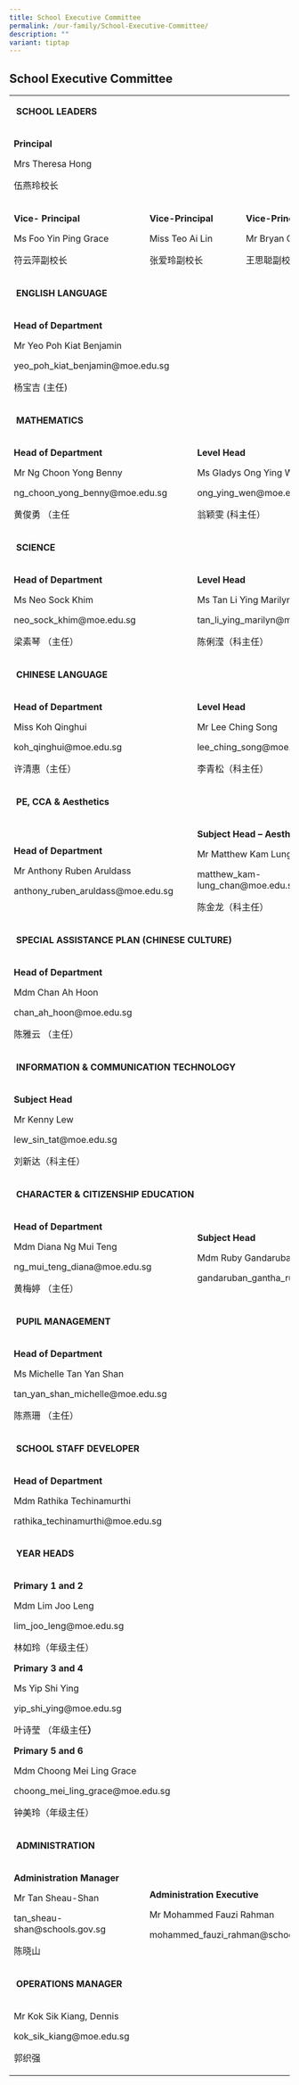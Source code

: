 ```yaml
---
title: School Executive Committee
permalink: /our-family/School-Executive-Committee/
description: ""
variant: tiptap
---
```

<h2><strong>School Executive Committee</strong></h2><table><tbody><tr><td rowspan="1" colspan="5"><p><strong>&nbsp;SCHOOL LEADERS</strong></p></td><td rowspan="1" colspan="1"><p></p></td><td rowspan="1" colspan="1"><p></p></td><td rowspan="1" colspan="1"><p></p></td></tr><tr><td rowspan="1" colspan="5"><p><strong>Principal</strong></p><p>Mrs Theresa Hong</p><p>伍燕玲校长&nbsp;</p></td><td rowspan="1" colspan="1"><p></p></td><td rowspan="1" colspan="1"><p></p></td><td rowspan="1" colspan="1"><p></p></td></tr><tr><td rowspan="1" colspan="2"><p><strong>Vice- Principal</strong></p><p>Ms Foo Yin Ping Grace</p><p>符云萍副校长</p></td><td rowspan="1" colspan="2"><p><strong>Vice-Principal</strong></p><p>Miss Teo Ai Lin</p><p>张爱玲副校长</p></td><td rowspan="1" colspan="1"><p><strong>Vice-Principal</strong></p><p>Mr Bryan Ong</p><p>王思聪副校长</p></td><td rowspan="1" colspan="2"><p></p></td><td rowspan="1" colspan="1"><p></p></td></tr><tr><td rowspan="1" colspan="5"><p><strong>&nbsp;ENGLISH LANGUAGE</strong></p></td><td rowspan="1" colspan="1"><p></p></td><td rowspan="1" colspan="1"><p></p></td><td rowspan="1" colspan="1"><p></p></td></tr><tr><td rowspan="1" colspan="5"><p><strong>Head of Department</strong></p><p>Mr Yeo Poh Kiat Benjamin</p><p>yeo_poh_kiat_benjamin@moe.edu.sg</p><p>杨宝吉 (主任)</p></td><td rowspan="1" colspan="1"><p></p></td><td rowspan="1" colspan="1"><p></p></td><td rowspan="1" colspan="1"><p></p></td></tr><tr><td rowspan="1" colspan="5"><p>&nbsp;<strong>MATHEMATICS</strong></p></td><td rowspan="1" colspan="1"><p></p></td><td rowspan="1" colspan="1"><p></p></td><td rowspan="1" colspan="1"><p></p></td></tr><tr><td rowspan="1" colspan="3"><p><strong>Head of Department</strong></p><p>Mr Ng Choon Yong Benny</p><p>ng_choon_yong_benny@moe.edu.sg</p><p>黄俊勇 （主任</p></td><td rowspan="1" colspan="5"><p><strong>Level Head</strong></p><p>Ms Gladys Ong Ying Wen</p><p>ong_ying_wen@moe.edu.sg</p><p>翁颖雯 (科主任）</p></td></tr><tr><td rowspan="1" colspan="5"><p>&nbsp;<strong>SCIENCE</strong></p></td><td rowspan="1" colspan="1"><p></p></td><td rowspan="1" colspan="1"><p></p></td><td rowspan="1" colspan="1"><p></p></td></tr><tr><td rowspan="1" colspan="3"><p><strong>Head of Department</strong></p><p>Ms Neo Sock Khim</p><p>neo_sock_khim@moe.edu.sg</p><p>梁素琴 （主任）</p></td><td rowspan="1" colspan="5"><p><strong>Level Head</strong></p><p>Ms Tan Li Ying Marilyn</p><p>tan_li_ying_marilyn@moe.edu.sg</p><p>陈俐滢（科主任）</p></td></tr><tr><td rowspan="1" colspan="5"><p>&nbsp;<strong>CHINESE LANGUAGE</strong></p></td><td rowspan="1" colspan="1"><p></p></td><td rowspan="1" colspan="1"><p></p></td><td rowspan="1" colspan="1"><p></p></td></tr><tr><td rowspan="1" colspan="3"><p><strong>Head of Department</strong></p><p>Miss Koh Qinghui</p><p>koh_qinghui@moe.edu.sg</p><p>许清惠（主任）</p></td><td rowspan="1" colspan="5"><p><strong>Level Head</strong></p><p>Mr Lee Ching Song</p><p>lee_ching_song@moe.edu.sg</p><p>李青松（科主任）</p></td></tr><tr><td rowspan="1" colspan="5"><p>&nbsp;<strong>PE, CCA &amp; Aesthetics</strong></p></td><td rowspan="1" colspan="1"><p></p></td><td rowspan="1" colspan="1"><p></p></td><td rowspan="1" colspan="1"><p></p></td></tr><tr><td rowspan="1" colspan="3"><p><strong>Head of Department</strong></p><p>Mr Anthony Ruben Aruldass</p><p>anthony_ruben_aruldass@moe.edu.sg</p></td><td rowspan="1" colspan="5"><p><strong>Subject Head – Aesthetics</strong></p><p>Mr Matthew Kam Lung Chan</p><p>matthew_kam-lung_chan@moe.edu.sg</p><p>陈金龙（科主任）</p></td></tr><tr><td rowspan="1" colspan="5"><p>&nbsp;<strong>SPECIAL ASSISTANCE PLAN (CHINESE CULTURE)</strong></p></td><td rowspan="1" colspan="1"><p></p></td><td rowspan="1" colspan="1"><p></p></td><td rowspan="1" colspan="1"><p></p></td></tr><tr><td rowspan="1" colspan="5"><p><strong>Head of Department</strong></p><p>Mdm Chan Ah Hoon</p><p>chan_ah_hoon@moe.edu.sg</p><p>陈雅云 （主任）</p></td><td rowspan="1" colspan="1"><p></p></td><td rowspan="1" colspan="1"><p></p></td><td rowspan="1" colspan="1"><p></p></td></tr><tr><td rowspan="1" colspan="5"><p><strong>&nbsp;INFORMATION &amp; COMMUNICATION TECHNOLOGY</strong></p></td><td rowspan="1" colspan="1"><p></p></td><td rowspan="1" colspan="1"><p></p></td><td rowspan="1" colspan="1"><p></p></td></tr><tr><td rowspan="1" colspan="5"><p><strong>Subject Head</strong></p><p>Mr Kenny Lew</p><p>lew_sin_tat@moe.edu.sg</p><p>刘新达（科主任）</p></td><td rowspan="1" colspan="1"><p></p></td><td rowspan="1" colspan="1"><p></p></td><td rowspan="1" colspan="1"><p></p></td></tr><tr><td rowspan="1" colspan="5"><p>&nbsp;<strong>CHARACTER &amp; CITIZENSHIP EDUCATION</strong></p></td><td rowspan="1" colspan="1"><p></p></td><td rowspan="1" colspan="1"><p></p></td><td rowspan="1" colspan="1"><p></p></td></tr><tr><td rowspan="1" colspan="3"><p><strong>Head of Department</strong></p><p>Mdm Diana Ng Mui Teng</p><p>ng_mui_teng_diana@moe.edu.sg</p><p>黄梅婷 （主任）</p></td><td rowspan="1" colspan="5"><p><strong>Subject Head</strong></p><p>Mdm Ruby Gandaruban</p><p>gandaruban_gantha_ruby@moe.edu.sg</p></td></tr><tr><td rowspan="1" colspan="5"><p><strong>&nbsp;PUPIL MANAGEMENT</strong></p></td><td rowspan="1" colspan="1"><p></p></td><td rowspan="1" colspan="1"><p></p></td><td rowspan="1" colspan="1"><p></p></td></tr><tr><td rowspan="1" colspan="5"><p><strong>Head of Department</strong></p><p>Ms Michelle Tan Yan Shan</p><p>tan_yan_shan_michelle@moe.edu.sg</p><p>陈燕珊 （主任）</p></td><td rowspan="1" colspan="1"><p></p></td><td rowspan="1" colspan="1"><p></p></td><td rowspan="1" colspan="1"><p></p></td></tr><tr><td rowspan="1" colspan="5"><p><strong>&nbsp;SCHOOL STAFF DEVELOPER</strong></p></td><td rowspan="1" colspan="1"><p></p></td><td rowspan="1" colspan="1"><p></p></td><td rowspan="1" colspan="1"><p></p></td></tr><tr><td rowspan="1" colspan="5"><p><strong>Head of Department</strong></p><p>Mdm Rathika Techinamurthi</p><p>rathika_techinamurthi@moe.edu.sg</p></td><td rowspan="1" colspan="1"><p></p></td><td rowspan="1" colspan="1"><p></p></td><td rowspan="1" colspan="1"><p></p></td></tr><tr><td rowspan="1" colspan="5"><p><strong>&nbsp;YEAR HEADS</strong></p></td><td rowspan="1" colspan="1"><p></p></td><td rowspan="1" colspan="1"><p></p></td><td rowspan="1" colspan="1"><p></p></td></tr><tr><td rowspan="1" colspan="5"><p><strong>Primary 1 and 2</strong></p><p>Mdm Lim Joo Leng</p><p>lim_joo_leng@moe.edu.sg</p><p>林如玲（年级主任）</p><p></p><p></p><p><strong>Primary 3 and 4</strong></p><p>Ms Yip Shi Ying</p><p>yip_shi_ying@moe.edu.sg</p><p>叶诗莹 （年级主任<strong>）</strong></p><p></p><p></p><p><strong>Primary 5 and 6</strong></p><p>Mdm Choong Mei Ling Grace</p><p>choong_mei_ling_grace@moe.edu.sg</p><p>钟美玲（年级主任）</p></td><td rowspan="1" colspan="1"><p></p></td><td rowspan="1" colspan="1"><p></p></td><td rowspan="1" colspan="1"><p></p></td></tr><tr><td rowspan="1" colspan="5"><p><strong>&nbsp;ADMINISTRATION</strong></p></td><td rowspan="1" colspan="1"><p></p></td><td rowspan="1" colspan="1"><p></p></td><td rowspan="1" colspan="1"><p></p></td></tr><tr><td rowspan="1" colspan="2"><p><strong>Administration Manager</strong></p><p>Mr Tan Sheau-Shan</p><p>tan_sheau-shan@schools.gov.sg</p><p>陈晓山</p></td><td rowspan="1" colspan="3"><p><strong>Administration Executive</strong></p><p>Mr Mohammed Fauzi Rahman</p><p>mohammed_fauzi_rahman@schools.gov.sg</p></td><td rowspan="1" colspan="1"><p></p></td><td rowspan="1" colspan="1"><p></p></td><td rowspan="1" colspan="1"><p></p></td></tr><tr><td rowspan="1" colspan="5"><p><strong>&nbsp;OPERATIONS MANAGER</strong></p></td><td rowspan="1" colspan="1"><p></p></td><td rowspan="1" colspan="1"><p></p></td><td rowspan="1" colspan="1"><p></p></td></tr><tr><td rowspan="1" colspan="5"><p>Mr Kok Sik Kiang, Dennis</p><p>kok_sik_kiang@moe.edu.sg</p><p>郭织强</p></td><td rowspan="1" colspan="1"><p></p></td><td rowspan="1" colspan="1"><p></p></td><td rowspan="1" colspan="1"><p></p></td></tr></tbody></table><p></p>